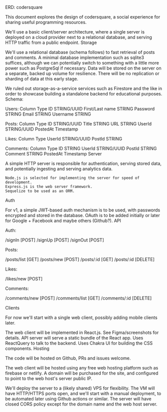 ERD: codersquare

This document explores the design of codersquare, a social experience for sharing useful programming resources.

We'll use a basic client/server architecture, where a single server is deployed on a cloud provider next to a relational database, and serving HTTP traffic from a public endpoint.
Storage

We'll use a relational database (schema follows) to fast retrieval of posts and comments. A minimal database implementation such as sqlite3 suffices, although we can potentially switch to something with a little more power such as PostgreSql if necessary. Data will be stored on the server on a separate, backed up volume for resilience. There will be no replication or sharding of data at this early stage.

We ruled out storage-as-a-service services such as Firestore and the like in order to showcase building a standalone backend for educational purposes.
Schema:

Users:
Column Type
ID STRING/UUID
First/Last name STRING
Password STRING
Email STRING
Username STRING

Posts:
Column Type
ID STRING/UUID
Title STRING
URL STRING
UserId STRING/UUID
PostedAt Timestamp

Likes:
Column Type
UserId STRING/UUID
PostId STRING

Comments:
Column Type
ID STRING
UserId STRING/UUID
PostId STRING
Comment STRING
PostedAt Timestamp
Server

A simple HTTP server is responsible for authentication, serving stored data, and potentially ingesting and serving analytics data.

    Node.js is selected for implementing the server for speed of development.
    Express.js is the web server framework.
    Sequelize to be used as an ORM.

Auth

For v1, a simple JWT-based auth mechanism is to be used, with passwords encrypted and stored in the database. OAuth is to be added initially or later for Google + Facebook and maybe others (Github?).
API

Auth:

/signIn [POST]
/signUp [POST]
/signOut [POST]

Posts:

/posts/list [GET]
/posts/new [POST]
/posts/:id [GET]
/posts/:id [DELETE]

Likes:

/likes/new [POST]

Comments:

/comments/new [POST]
/comments/list [GET]
/comments/:id [DELETE]

Clients

For now we'll start with a single web client, possibly adding mobile clients later.

The web client will be implemented in React.js. See Figma/screenshots for details. API server will serve a static bundle of the React app. Uses ReactQuery to talk to the backend. Uses Chakra UI for building the CSS components.
Hosting

The code will be hosted on Github, PRs and issues welcome.

The web client will be hosted using any free web hosting platform such as firebase or netlify. A domain will be purchased for the site, and configured to point to the web host's server public IP.

We'll deploy the server to a (likely shared) VPS for flexibility. The VM will have HTTP/HTTPS ports open, and we'll start with a manual deployment, to be automated later using Github actions or similar. The server will have closed CORS policy except for the domain name and the web host server.
